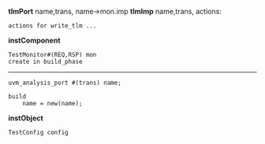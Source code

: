 **tlmPort** name,trans, name->mon.imp
**tlmImp** name,trans, actions:
```
actions for write_tlm ...
```

**instComponent** 
```
TestMonitor#(REQ,RSP) mon
create in build_phase
```
---
```
uvm_analysis_port #(trans) name;

build
	name = new(name);
```

**instObject**
```
TestConfig config
```
